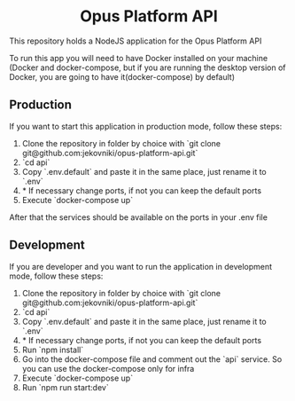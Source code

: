 <h1 style="text-align:center">Opus Platform API</h1>
<p>This repository holds a NodeJS application for the Opus Platform API</p>
<p>To run this app you will need to have Docker installed on your machine (Docker and docker-compose, but if you are running the desktop version of Docker, you are going to have it(docker-compose) by default)</p>
<h2>Production</h2>
<p>If you want to start this application in production mode, follow these steps:</p>
<ol>
    <li>Clone the repository in folder by choice with `git clone git@github.com:jekovniki/opus-platform-api.git`</li>
    <li>`cd api`</li>
    <li>Copy `.env.default` and paste it in the same place, just rename it to `.env`</li>
    <li>* If necessary change ports, if not you can keep the default ports</li>
    <li>Execute `docker-compose up`</li>
</ol>
<p>After that the services should be available on the ports in your .env file</p>

<h2>Development</h2>
<p>If you are developer and you want to run the application in development mode, follow these steps:</p>
<ol>
    <li>Clone the repository in folder by choice with `git clone git@github.com:jekovniki/opus-platform-api.git`</li>
    <li>`cd api`</li>
    <li>Copy `.env.default` and paste it in the same place, just rename it to `.env`</li>
    <li>* If necessary change ports, if not you can keep the default ports</li>
    <li>Run `npm install`</li>
    <li>Go into the docker-compose file and comment out the `api` service. So you can use the docker-compose only for infra</li>
    <li>Execute `docker-compose up`</li>
    <li>Run `npm run start:dev`</li>
</ol>